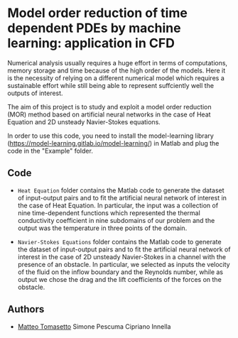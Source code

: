 # Model order reduction of time dependent PDEs by machine learning: application in CFD

Numerical analysis usually requires a huge effort in terms
of computations, memory storage and time because of the high order of
the models. Here it is the necessity of relying on a different numerical
model which requires a sustainable effort while still being able to represent
suffciently well the outputs of interest. 

The aim of this project is to study and exploit a model order reduction
(MOR) method based on artificial neural networks in the case of Heat Equation and 2D
unsteady Navier-Stokes equations.

In order to use this code, you need to install the model-learning library (https://model-learning.gitlab.io/model-learning/) in Matlab and plug the code in the "Example" folder.

## Code

- `Heat Equation` folder contains the Matlab code to generate the dataset of input-output pairs and to fit the artificial neural network of interest in the case of Heat Equation. In particular, the input was a collection of nine time-dependent functions which represented
the thermal conductivity coefficient in nine subdomains of our problem and the output was
the temperature in three points of the domain.

- `Navier-Stokes Equations` folder contains the Matlab code to generate the dataset of input-output pairs and to fit the artificial neural network of interest in the case of 2D unsteady Navier-Stokes in a channel with the presence of an obstacle. In particular, we selected as inputs the velocity of the fluid on the inflow boundary and the Reynolds number, while as output we chose the drag and the lift coefficients of the forces on the obstacle.

## Authors
* [Matteo Tomasetto](https://github.com/MatteoTomasetto)
Simone Pescuma
Cipriano Innella
